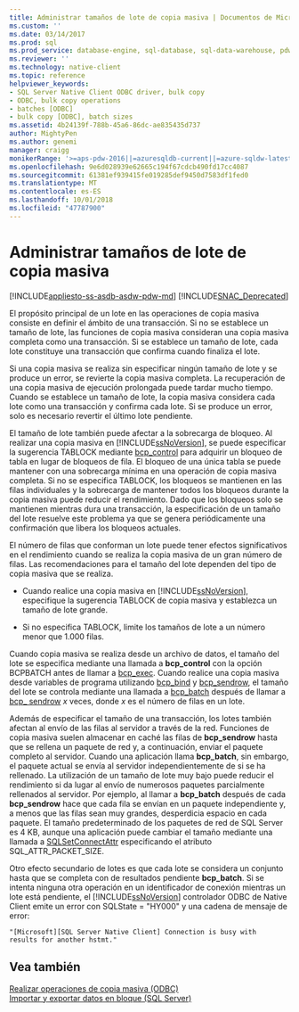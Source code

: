 ```yaml
---
title: Administrar tamaños de lote de copia masiva | Documentos de Microsoft
ms.custom: ''
ms.date: 03/14/2017
ms.prod: sql
ms.prod_service: database-engine, sql-database, sql-data-warehouse, pdw
ms.reviewer: ''
ms.technology: native-client
ms.topic: reference
helpviewer_keywords:
- SQL Server Native Client ODBC driver, bulk copy
- ODBC, bulk copy operations
- batches [ODBC]
- bulk copy [ODBC], batch sizes
ms.assetid: 4b24139f-788b-45a6-86dc-ae835435d737
author: MightyPen
ms.author: genemi
manager: craigg
monikerRange: '>=aps-pdw-2016||=azuresqldb-current||=azure-sqldw-latest||>=sql-server-2016||=sqlallproducts-allversions||>=sql-server-linux-2017||=azuresqldb-mi-current'
ms.openlocfilehash: 9e6d028939e62665c194f67cdcb490fd17cc4087
ms.sourcegitcommit: 61381ef939415fe019285def9450d7583df1fed0
ms.translationtype: MT
ms.contentlocale: es-ES
ms.lasthandoff: 10/01/2018
ms.locfileid: "47787900"
---
```

# <a name="managing-bulk-copy-batch-sizes"></a>Administrar tamaños de lote de copia masiva
[!INCLUDE[appliesto-ss-asdb-asdw-pdw-md](../../includes/appliesto-ss-asdb-asdw-pdw-md.md)]
[!INCLUDE[SNAC_Deprecated](../../includes/snac-deprecated.md)]

  El propósito principal de un lote en las operaciones de copia masiva consiste en definir el ámbito de una transacción. Si no se establece un tamaño de lote, las funciones de copia masiva consideran una copia masiva completa como una transacción. Si se establece un tamaño de lote, cada lote constituye una transacción que confirma cuando finaliza el lote.  
  
 Si una copia masiva se realiza sin especificar ningún tamaño de lote y se produce un error, se revierte la copia masiva completa. La recuperación de una copia masiva de ejecución prolongada puede tardar mucho tiempo. Cuando se establece un tamaño de lote, la copia masiva considera cada lote como una transacción y confirma cada lote. Si se produce un error, solo es necesario revertir el último lote pendiente.  
  
 El tamaño de lote también puede afectar a la sobrecarga de bloqueo. Al realizar una copia masiva en [!INCLUDE[ssNoVersion](../../includes/ssnoversion-md.md)], se puede especificar la sugerencia TABLOCK mediante [bcp_control](../../relational-databases/native-client-odbc-extensions-bulk-copy-functions/bcp-control.md) para adquirir un bloqueo de tabla en lugar de bloqueos de fila. El bloqueo de una única tabla se puede mantener con una sobrecarga mínima en una operación de copia masiva completa. Si no se especifica TABLOCK, los bloqueos se mantienen en las filas individuales y la sobrecarga de mantener todos los bloqueos durante la copia masiva puede reducir el rendimiento. Dado que los bloqueos solo se mantienen mientras dura una transacción, la especificación de un tamaño del lote resuelve este problema ya que se genera periódicamente una confirmación que libera los bloqueos actuales.  
  
 El número de filas que conforman un lote puede tener efectos significativos en el rendimiento cuando se realiza la copia masiva de un gran número de filas. Las recomendaciones para el tamaño del lote dependen del tipo de copia masiva que se realiza.  
  
-   Cuando realice una copia masiva en [!INCLUDE[ssNoVersion](../../includes/ssnoversion-md.md)], especifique la sugerencia TABLOCK de copia masiva y establezca un tamaño de lote grande.  
  
-   Si no especifica TABLOCK, limite los tamaños de lote a un número menor que 1.000 filas.  
  
 Cuando copia masiva se realiza desde un archivo de datos, el tamaño del lote se especifica mediante una llamada a **bcp_control** con la opción BCPBATCH antes de llamar a [bcp_exec](../../relational-databases/native-client-odbc-extensions-bulk-copy-functions/bcp-exec.md). Cuando realice una copia masiva desde variables de programa utilizando [bcp_bind](../../relational-databases/native-client-odbc-extensions-bulk-copy-functions/bcp-bind.md) y [bcp_sendrow](../../relational-databases/native-client-odbc-extensions-bulk-copy-functions/bcp-sendrow.md), el tamaño del lote se controla mediante una llamada a [bcp_batch](../../relational-databases/native-client-odbc-extensions-bulk-copy-functions/bcp-batch.md) después de llamar a [bcp_ sendrow](../../relational-databases/native-client-odbc-extensions-bulk-copy-functions/bcp-sendrow.md) *x* veces, donde *x* es el número de filas en un lote.  
  
 Además de especificar el tamaño de una transacción, los lotes también afectan al envío de las filas al servidor a través de la red. Funciones de copia masiva suelen almacenar en caché las filas de **bcp_sendrow** hasta que se rellena un paquete de red y, a continuación, enviar el paquete completo al servidor. Cuando una aplicación llama **bcp_batch**, sin embargo, el paquete actual se envía al servidor independientemente de si se ha rellenado. La utilización de un tamaño de lote muy bajo puede reducir el rendimiento si da lugar al envío de numerosos paquetes parcialmente rellenados al servidor. Por ejemplo, al llamar a **bcp_batch** después de cada **bcp_sendrow** hace que cada fila se envían en un paquete independiente y, a menos que las filas sean muy grandes, desperdicia espacio en cada paquete. El tamaño predeterminado de los paquetes de red de SQL Server es 4 KB, aunque una aplicación puede cambiar el tamaño mediante una llamada a [SQLSetConnectAttr](../../relational-databases/native-client-odbc-api/sqlsetconnectattr.md) especificando el atributo SQL_ATTR_PACKET_SIZE.  
  
 Otro efecto secundario de lotes es que cada lote se considera un conjunto hasta que se completa con de resultados pendiente **bcp_batch**. Si se intenta ninguna otra operación en un identificador de conexión mientras un lote está pendiente, el [!INCLUDE[ssNoVersion](../../includes/ssnoversion-md.md)] controlador ODBC de Native Client emite un error con SQLState = "HY000" y una cadena de mensaje de error:  
  
```  
"[Microsoft][SQL Server Native Client] Connection is busy with  
results for another hstmt."  
```  
  
## <a name="see-also"></a>Vea también  
 [Realizar operaciones de copia masiva &#40;ODBC&#41;](../../relational-databases/native-client-odbc-bulk-copy-operations/performing-bulk-copy-operations-odbc.md)   
 [Importar y exportar datos en bloque &#40;SQL Server&#41;](../../relational-databases/import-export/bulk-import-and-export-of-data-sql-server.md)  
  
  
